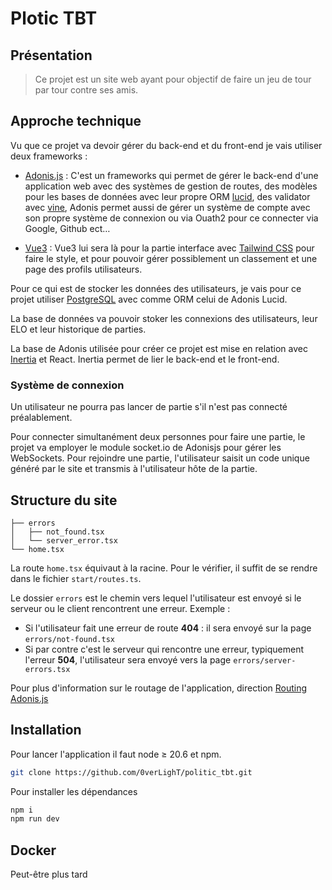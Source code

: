 # Plotic TBT


## Présentation

> Ce projet est un site web ayant pour objectif de faire un jeu de tour par tour contre ses amis.

## Approche technique

Vu que ce projet va devoir gérer du back-end et du front-end je vais utiliser deux frameworks :

- [Adonis.js](https://adonisjs.com) : C'est un frameworks qui permet de gérer le back-end d'une application web avec des systèmes de gestion de routes, des modèles pour les bases de données avec leur propre ORM [lucid](https://lucid.adonisjs.com/docs/introduction), des validator avec [vine](https://vinejs.dev/docs/introduction), Adonis permet aussi de gérer un système de compte avec son propre système de connexion ou via Ouath2 pour ce connecter via Google, Github ect…

- [Vue3](https://fr.vuejs.org/guide/introduction) : Vue3 lui sera là pour la partie interface avec [Tailwind CSS](https://tailwindcss.com/) pour faire le style, et pour pouvoir gérer possiblement un classement et une page des profils utilisateurs.

Pour ce qui est de stocker les données des utilisateurs, je vais pour ce projet utiliser [PostgreSQL](https://www.postgresql.org/) avec comme ORM celui de Adonis Lucid.

La base de données va pouvoir stoker les connexions des utilisateurs, leur ELO et leur historique de parties.

La base de Adonis utilisée pour créer ce projet est mise en relation avec [Inertia](https://inertiajs.com/) et React. Inertia permet de lier le back-end et le front-end.

### Système de connexion

Un utilisateur ne pourra pas lancer de partie s'il n'est pas connecté préalablement.

Pour connecter simultanément deux personnes pour faire une partie, le projet va employer le module socket.io de Adonisjs pour gérer les WebSockets.
Pour rejoindre une partie, l'utilisateur saisit un code unique généré par le site et transmis à l'utilisateur hôte de la partie.

## Structure du site

```
├── errors
│   ├── not_found.tsx
│   └── server_error.tsx
└── home.tsx
```
La route `home.tsx` équivaut à la racine. Pour le vérifier, il suffit de se rendre dans le fichier `start/routes.ts`.

Le dossier ``errors`` est le chemin vers lequel l'utilisateur est envoyé si le serveur ou le client rencontrent une erreur.
Exemple :
- Si l'utilisateur fait une erreur de route **404** : il sera envoyé sur la page ``errors/not-found.tsx``
- Si par contre c'est le serveur qui rencontre une erreur, typiquement l'erreur **504**, l'utilisateur sera envoyé vers la page ``errors/server-errors.tsx``

Pour plus d'information sur le routage de l'application, direction [Routing Adonis.js](https://docs.adonisjs.com/guides/basics/routing)

## Installation

Pour lancer l'application il faut node $\ge$ 20.6 et npm.

````bash
git clone https://github.com/0verLighT/politic_tbt.git
````

Pour installer les dépendances

```bash
npm i
npm run dev
```

## Docker

Peut-être plus tard 
